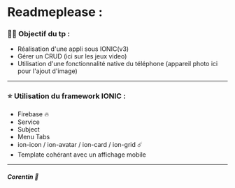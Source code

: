 # Readmeplease :
### 👨‍💻 Objectif du tp : 
  - Réalisation d'une appli sous IONIC(v3) 
  - Gérer un CRUD (ici sur les jeux video)
  - Utilisation d'une fonctionnalité native du téléphone (appareil photo ici pour l'ajout d'image)
***
### ⭐️ Utilisation du framework IONIC : 
  - Firebase 🔥
  - Service
  - Subject
  - Menu Tabs 
  - ion-icon / ion-avatar / ion-card / ion-grid ☄️
  - Template cohérant avec un affichage mobile
***
##### Corentin 👺

